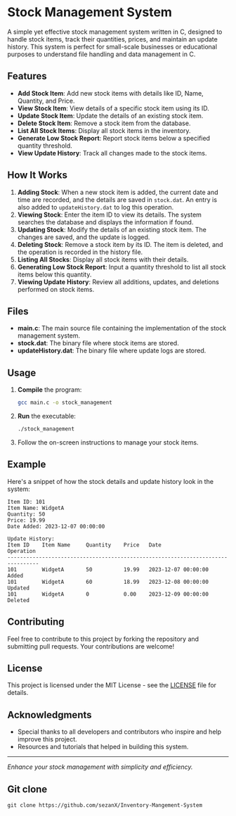 
<!--### Documentation (<a href="Algorithm Steps.pdf">Click Here</a>)-->

# Stock Management System

A simple yet effective stock management system written in C, designed to handle stock items, track their quantities, prices, and maintain an update history. This system is perfect for small-scale businesses or educational purposes to understand file handling and data management in C.

## Features

- **Add Stock Item**: Add new stock items with details like ID, Name, Quantity, and Price.
- **View Stock Item**: View details of a specific stock item using its ID.
- **Update Stock Item**: Update the details of an existing stock item.
- **Delete Stock Item**: Remove a stock item from the database.
- **List All Stock Items**: Display all stock items in the inventory.
- **Generate Low Stock Report**: Report stock items below a specified quantity threshold.
- **View Update History**: Track all changes made to the stock items.

## How It Works

1. **Adding Stock**: When a new stock item is added, the current date and time are recorded, and the details are saved in `stock.dat`. An entry is also added to `updateHistory.dat` to log this operation.
2. **Viewing Stock**: Enter the item ID to view its details. The system searches the database and displays the information if found.
3. **Updating Stock**: Modify the details of an existing stock item. The changes are saved, and the update is logged.
4. **Deleting Stock**: Remove a stock item by its ID. The item is deleted, and the operation is recorded in the history file.
5. **Listing All Stocks**: Display all stock items with their details.
6. **Generating Low Stock Report**: Input a quantity threshold to list all stock items below this quantity.
7. **Viewing Update History**: Review all additions, updates, and deletions performed on stock items.

## Files

- **main.c**: The main source file containing the implementation of the stock management system.
- **stock.dat**: The binary file where stock items are stored.
- **updateHistory.dat**: The binary file where update logs are stored.

## Usage

1. **Compile** the program:
   ```sh
   gcc main.c -o stock_management
   ```

2. **Run** the executable:
   ```sh
   ./stock_management
   ```

3. Follow the on-screen instructions to manage your stock items.

## Example

Here's a snippet of how the stock details and update history look in the system:

```
Item ID: 101
Item Name: WidgetA
Quantity: 50
Price: 19.99
Date Added: 2023-12-07 00:00:00

Update History:
Item ID    Item Name     Quantity    Price   Date                 Operation
--------------------------------------------------------------------------------
101        WidgetA       50          19.99   2023-12-07 00:00:00  Added
101        WidgetA       60          18.99   2023-12-08 00:00:00  Updated
101        WidgetA       0           0.00    2023-12-09 00:00:00  Deleted
```

## Contributing

Feel free to contribute to this project by forking the repository and submitting pull requests. Your contributions are welcome!

## License

This project is licensed under the MIT License - see the [LICENSE](LICENSE) file for details.

## Acknowledgments

- Special thanks to all developers and contributors who inspire and help improve this project.
- Resources and tutorials that helped in building this system.

---

_Enhance your stock management with simplicity and efficiency._


<!--
### Full Documentation - https://sezanx.github.io/Stock-Mangement-System/
-->
## Git clone
`git clone https://github.com/sezanX/Inventory-Mangement-System`